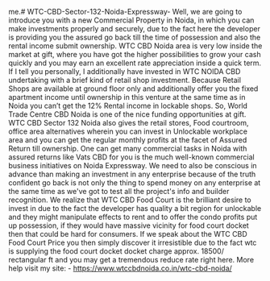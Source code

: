 me.# WTC-CBD-Sector-132-Noida-Expressway-
Well, we are going to introduce you with a new Commercial Property in Noida, in which you can make investments properly and securely, due to the fact here the developer is providing you the assured go back till the time of possession and also the rental income submit ownership. WTC CBD Noida area is very low inside the market at gift, where you have got the higher possibilities to grow your cash quickly and you may earn an excellent rate appreciation inside a quick term. If I tell you personally, I additionally have invested in WTC NOIDA CBD undertaking with a brief kind of retail shop investment. Because Retail Shops are available at ground floor only and additionally offer you the fixed apartment income until ownership in this venture at the same time as in Noida you can’t get the 12% Rental income in lockable shops. So, World Trade Centre CBD Noida is one of the nice funding opportunities at gift.      WTC CBD Sector 132 Noida also gives the retail stores, Food courtroom, office area alternatives wherein you can invest in Unlockable workplace area and you can get the regular monthly profits at the facet of Assured Return till ownership. One can get many commercial tasks in Noida with assured returns like Vats CBD for you is the much well-known commercial business initiatives on Noida Expressway. We need to also be conscious in advance than making an investment in any enterprise because of the truth confident go back is not only the thing to spend money on any enterprise at the same time as we've got to test all the project's info and builder recognition. We realize that WTC CBD Food Court is the brilliant desire to invest in due to the fact the developer has quality a bit region for unlockable and they might manipulate effects to rent and to offer the condo profits put up possession, if they would have massive vicinity for food court docket then that could be hard for consumers. If we speak about the WTC CBD Food Court Price you then simply discover it irresistible due to the fact wtc is supplying the food court docket docket charge approx. 18500/ rectangular ft and you may get a tremendous reduce rate right here. More help visit my site: - https://www.wtccbdnoida.co.in/wtc-cbd-noida/ 
